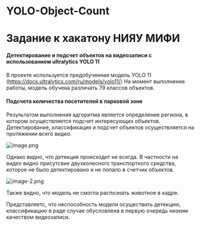 # YOLO-Object-Count

# Задание к хакатону НИЯУ МИФИ 
#### Детектирование и подсчет объектов на видеозаписи с использованием ultralytics YOLO 11

В проекте используется предобученная модель  YOLO 11 (https://docs.ultralytics.com/ru/models/yolo11/)
На момент выполнение работы, модель обучена различать 79 классов объектов.

#### Подсчета количества посетителей в парковой зоне

Результатом выполнения адгоритма является определение региона, в котором осуществляется подсчет интересующих объектов.
Детектирование, классификация и подсчет объектов осуществляется на протяжении всего видео.

![image.png](attachment:image.png)

Однако видно, что детекция происходит не всегда. В частности на видео видно присутсвие двухколесного транспортного средства, которое не было детектировано и не попало в счетчик объектов. 

![image-2.png](attachment:image-2.png)

Также видно, что модель не смогла распознать животное в кадре.

Представляетс, что неспособность модели осуществить детекцию, классификацию в раде случае обусловлена в первую очередь низким качеством видеозаписи.

